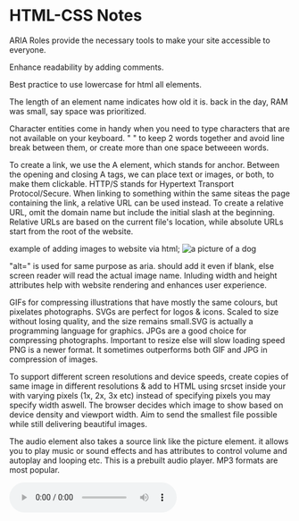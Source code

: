 # HTML-CSS Notes

ARIA Roles provide the necessary tools to make your site accessible to everyone.

Enhance readability by adding comments.

Best practice to use lowercase for html all elements.

The length of an element name indicates how old it is. back in the day, RAM was small, say space was prioritized.

Character entities come in handy when you need to type characters that are not available on your keyboard.
"&nbsp;" to keep 2 words together and avoid line break between them, or create more than one space betweeen words.

To create a link, we use the A element, which stands for anchor. Between the opening and closing A tags, we can place text or images, or both, to make them clickable.
HTTP/S stands for Hypertext Transport Protocol/Secure.
When linking to something within the same siteas the page containing the link, a relative URL can be used instead.
To create a relative URL, omit the domain name but include the initial slash at the beginning.
Relative URLs are based on the current file's location, while absolute URLs start from the root of the website.

example of adding images to website via html;
<img src="https://i.postimg.cc/j5hn1Th0/labrador-8554882-640.jpg" alt="a picture of a dog" width="" height="">

"alt=" is used for same purpose as aria. should add it even if blank, else screen reader will read the actual image name.
Inluding width and height attributes help with website rendering and enhances user experience.

GIFs for compressing illustrations that have mostly the same colours, but pixelates photographs.
SVGs are perfect for logos & icons. Scaled to size without losing quality, and the size remains small.SVG is actually a programming language for graphics.
JPGs are a good choice for compressing photographs. Important to resize else will slow loading speed
PNG is a newer format. It sometimes outperforms both GIF and JPG in compression of images.

To support different screen resolutions and device speeds, create copies of same image in different resolutions & add to HTML using srcset inside your <img> with varying pixels (1x, 2x, 3x etc)
instead of specifying pixels you may specify width aswell. The browser decides which image to show based on device density and viewport width.
Aim to send the smallest file possible while still delivering beautiful images.

The audio element also takes a source link like the picture element. it allows you to play music or sound effects and has attributes to control volume and autoplay and looping etc. This is a prebuilt audio player. MP3 formats are most popular.

<audio controls src="https://drive.google.com/file/d/1Yh1eFV1wj4HftLk3C3FP1oelnbGntj4m/view?usp=drive_link"></audio>
